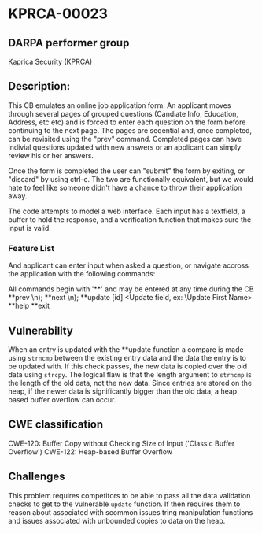 # KPRCA-00023

## DARPA performer group
Kaprica Security (KPRCA)

## Description:

This CB emulates an online job application form. An applicant moves through
several pages of grouped questions (Candiate Info, Education, Address, etc etc)
and is forced to enter each question on the form before continuing to the next
page. The pages are seqential and, once completed, can be revisited using the
"prev" command. Completed pages can have indivial questions updated with new
answers or an applicant can simply review his or her answers. 

Once the form is completed the user can "submit" the form by exiting, or
"discard" by using ctrl-c. The two are functionally equivalent, but we would
hate to feel like someone didn't have a chance to throw their application away.

The code attempts to model a web interface. Each input has a textfield,
a buffer to hold the response, and a verification function that makes sure the
input is valid. 

### Feature List

And applicant can enter input when asked a question, or navigate accross the
application with the following commands:

All commands begin with '**' and may be entered at any time during the CB
**prev 
    <Return to the previous page>\n);
**next 
    <Move to the next page>\n);
**update [id] 
    <Update field, ex: \Update First Name\>
**help 
    <Print this dialogue>
**exit 
    <Exit application>

## Vulnerability

When an entry is updated with the **update function a compare is made using
`strncmp` between the existing entry data and the data the entry is to be
updated with. If this check passes, the new data is copied over the old data
using `strcpy`. The logical flaw is that the length argument to `strncmp` is
the length of the old data, not the new data. Since entries are stored on the
heap, if the newer data is significantly bigger than the old data, a heap based
buffer overflow can occur.

## CWE classification

CWE-120: Buffer Copy without Checking Size of Input ('Classic Buffer Overflow')
CWE-122: Heap-based Buffer Overflow

## Challenges

This problem requires competitors to be able to pass all the data validation
checks to get to the vulnerable `update` function. If then requires them to
reason about associated with scommon issues tring manipulation functions and
issues associated with unbounded copies to data on the heap.
